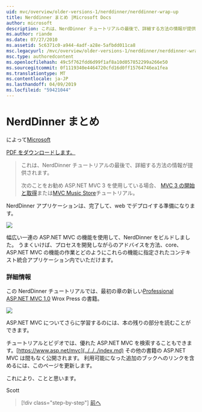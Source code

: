 ```yaml
---
uid: mvc/overview/older-versions-1/nerddinner/nerddinner-wrap-up
title: Nerddinner まとめ |Microsoft Docs
author: microsoft
description: これは、NerdDinner チュートリアルの最後で、詳細する方法の情報が提供されます。
ms.author: riande
ms.date: 07/27/2010
ms.assetid: 5c6371c0-a944-4adf-a28e-5afbdd011ca8
msc.legacyurl: /mvc/overview/older-versions-1/nerddinner/nerddinner-wrap-up
msc.type: authoredcontent
ms.openlocfilehash: 49c5f762fdd6d99f1af8a10d057852299a266e50
ms.sourcegitcommit: 0f1119340e4464720cfd16d0ff15764746ea1fea
ms.translationtype: MT
ms.contentlocale: ja-JP
ms.lasthandoff: 04/09/2019
ms.locfileid: "59421044"
---
```

# <a name="nerddinner-wrap-up"></a>NerdDinner まとめ

によって[Microsoft](https://github.com/microsoft)

[PDF をダウンロードします。](http://aspnetmvcbook.s3.amazonaws.com/aspnetmvc-nerdinner_v1.pdf)

> これは、NerdDinner チュートリアルの最後で、詳細する方法の情報が提供されます。
> 
> 次のことをお勧め ASP.NET MVC 3 を使用している場合、 [MVC 3 の開始と取得](../../older-versions/getting-started-with-aspnet-mvc3/cs/intro-to-aspnet-mvc-3.md)または[MVC Music Store](../../older-versions/mvc-music-store/mvc-music-store-part-1.md)チュートリアル。


NerdDinner アプリケーションは、完了して、web でデプロイする準備になります。

![](nerddinner-wrap-up/_static/image1.png)

幅広い一連の ASP.NET MVC の機能を使用して、NerdDinner をビルドしました。 うまくいけば、プロセスを開発しながらのアドバイスを方法、core、ASP.NET MVC の機能の作業とどのようにこれらの機能に指定されたコンテキスト統合アプリケーション内でいただけます。

### <a name="learning-more"></a>詳細情報

この NerdDinner チュートリアルでは、最初の章の新しい[Professional ASP.NET MVC 1.0](https://www.amazon.com/gp/product/0470384611?ie=UTF8&amp;tag=scoblo04-20&amp;linkCode=xm2&amp;camp=1789&amp;creativeASIN=0470384611) Wrox Press の書籍。

[![](https://mscblogs.blob.core.windows.net/media/scottgu/Media/bookcover1_6CAECF94.png)](https://www.amazon.com/gp/product/0470384611?ie=UTF8&amp;tag=scoblo04-20&amp;linkCode=xm2&amp;camp=1789&amp;creativeASIN=0470384611)

ASP.NET MVC についてさらに学習するのには、本の残りの部分を読むことができます。

チュートリアルとビデオでは、優れた ASP.NET MVC を検索することもできます。[https://www.asp.net/mvc](../../../index.md) その他の書籍の ASP.NET MVC は間もなく公開されます。 利用可能になった追加のブックへのリンクを含めるには、このページを更新します。

これにより、ことと思います。

Scott

> [!div class="step-by-step"]
> [前へ](enable-automated-unit-testing.md)
